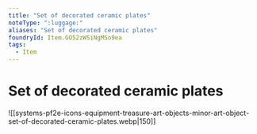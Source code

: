 ```yaml
---
title: "Set of decorated ceramic plates"
noteType: ":luggage:"
aliases: "Set of decorated ceramic plates"
foundryId: Item.GO52zWSiNgMSo9ea
tags:
  - Item
---
```


# Set of decorated ceramic plates
![[systems-pf2e-icons-equipment-treasure-art-objects-minor-art-object-set-of-decorated-ceramic-plates.webp|150]]
